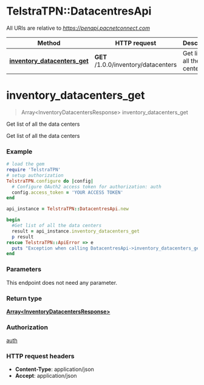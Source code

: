 # TelstraTPN::DatacentresApi

All URIs are relative to *https://penapi.pacnetconnect.com*

Method | HTTP request | Description
------------- | ------------- | -------------
[**inventory_datacenters_get**](DatacentresApi.md#inventory_datacenters_get) | **GET** /1.0.0/inventory/datacenters | Get list of all the data centers


# **inventory_datacenters_get**
> Array&lt;InventoryDatacentersResponse&gt; inventory_datacenters_get

Get list of all the data centers

Get list of all the data centers

### Example
```ruby
# load the gem
require 'TelstraTPN'
# setup authorization
TelstraTPN.configure do |config|
  # Configure OAuth2 access token for authorization: auth
  config.access_token = 'YOUR ACCESS TOKEN'
end

api_instance = TelstraTPN::DatacentresApi.new

begin
  #Get list of all the data centers
  result = api_instance.inventory_datacenters_get
  p result
rescue TelstraTPN::ApiError => e
  puts "Exception when calling DatacentresApi->inventory_datacenters_get: #{e}"
end
```

### Parameters
This endpoint does not need any parameter.

### Return type

[**Array&lt;InventoryDatacentersResponse&gt;**](InventoryDatacentersResponse.md)

### Authorization

[auth](../README.md#auth)

### HTTP request headers

 - **Content-Type**: application/json
 - **Accept**: application/json



